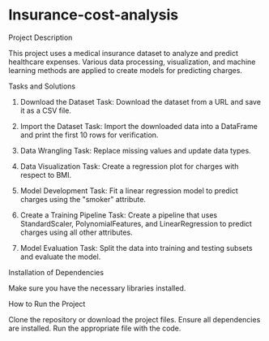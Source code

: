 # Insurance-cost-analysis
Project Description

This project uses a medical insurance dataset to analyze and predict healthcare expenses. Various data processing, visualization, and machine learning methods are applied to create models for predicting charges.

Tasks and Solutions

1. Download the Dataset
Task: Download the dataset from a URL and save it as a CSV file.

2. Import the Dataset
Task: Import the downloaded data into a DataFrame and print the first 10 rows for verification.

3. Data Wrangling
Task: Replace missing values and update data types.

4. Data Visualization
Task: Create a regression plot for charges with respect to BMI.

5. Model Development
Task: Fit a linear regression model to predict charges using the "smoker" attribute.

6. Create a Training Pipeline
Task: Create a pipeline that uses StandardScaler, PolynomialFeatures, and LinearRegression to predict charges using all other attributes.

7. Model Evaluation
Task: Split the data into training and testing subsets and evaluate the model.

Installation of Dependencies

Make sure you have the necessary libraries installed.

How to Run the Project

Clone the repository or download the project files.
Ensure all dependencies are installed.
Run the appropriate file with the code.
